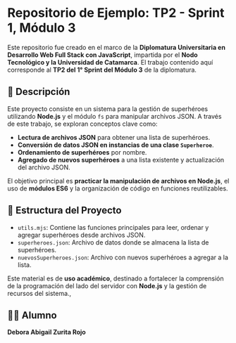 # Repositorio de Ejemplo: TP2 - Sprint 1, Módulo 3

Este repositorio fue creado en el marco de la **Diplomatura Universitaria en Desarrollo Web Full Stack con JavaScript**, impartida por el **Nodo Tecnológico y la Universidad de Catamarca**. El trabajo contenido aquí corresponde al **TP2 del 1° Sprint del Módulo 3** de la diplomatura.

## 📌 Descripción

Este proyecto consiste en un sistema para la gestión de superhéroes utilizando **Node.js** y el módulo `fs` para manipular archivos JSON. A través de este trabajo, se exploran conceptos clave como:

- **Lectura de archivos JSON** para obtener una lista de superhéroes.
- **Conversión de datos JSON en instancias de una clase `Superheroe`**.
- **Ordenamiento de superhéroes** por nombre.
- **Agregado de nuevos superhéroes** a una lista existente y actualización del archivo JSON.

El objetivo principal es **practicar la manipulación de archivos en Node.js**, el uso de **módulos ES6** y la organización de código en funciones reutilizables.

## 📂 Estructura del Proyecto

- `utils.mjs`: Contiene las funciones principales para leer, ordenar y agregar superhéroes desde archivos JSON.
- `superheroes.json`: Archivo de datos donde se almacena la lista de superhéroes.
- `nuevosSuperheroes.json`: Archivo con nuevos superhéroes a agregar a la lista.


Este material es de **uso académico**, destinado a fortalecer la comprensión de la programación del lado del servidor con **Node.js** y la gestión de recursos del sistema., 


## 👩‍🎓 Alumno

**Debora Abigail Zurita Rojo**